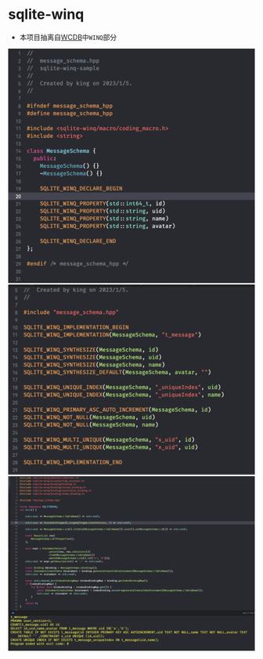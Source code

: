 # sqlite-winq

* 本项目抽离自[WCDB](https://github.com/Tencent/wcdb)中`WINQ`部分 

![](./snapshoots/1.PNG)
![](./snapshoots/2.PNG)
![](./snapshoots/3.PNG)